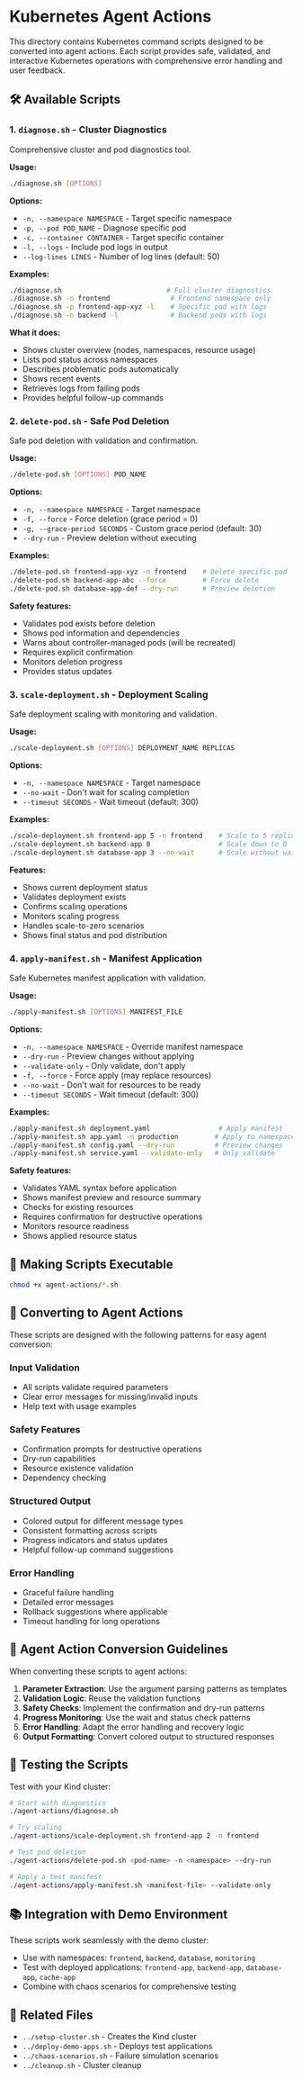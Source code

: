 # Kubernetes Agent Actions

This directory contains Kubernetes command scripts designed to be converted into agent actions. Each script provides safe, validated, and interactive Kubernetes operations with comprehensive error handling and user feedback.

## 🛠️ Available Scripts

### 1. `diagnose.sh` - Cluster Diagnostics
Comprehensive cluster and pod diagnostics tool.

**Usage:**
```bash
./diagnose.sh [OPTIONS]
```

**Options:**
- `-n, --namespace NAMESPACE` - Target specific namespace
- `-p, --pod POD_NAME` - Diagnose specific pod
- `-c, --container CONTAINER` - Target specific container
- `-l, --logs` - Include pod logs in output
- `--log-lines LINES` - Number of log lines (default: 50)

**Examples:**
```bash
./diagnose.sh                          # Full cluster diagnostics
./diagnose.sh -n frontend               # Frontend namespace only
./diagnose.sh -p frontend-app-xyz -l    # Specific pod with logs
./diagnose.sh -n backend -l             # Backend pods with logs
```

**What it does:**
- Shows cluster overview (nodes, namespaces, resource usage)
- Lists pod status across namespaces
- Describes problematic pods automatically
- Shows recent events
- Retrieves logs from failing pods
- Provides helpful follow-up commands

### 2. `delete-pod.sh` - Safe Pod Deletion
Safe pod deletion with validation and confirmation.

**Usage:**
```bash
./delete-pod.sh [OPTIONS] POD_NAME
```

**Options:**
- `-n, --namespace NAMESPACE` - Target namespace
- `-f, --force` - Force deletion (grace period = 0)
- `-g, --grace-period SECONDS` - Custom grace period (default: 30)
- `--dry-run` - Preview deletion without executing

**Examples:**
```bash
./delete-pod.sh frontend-app-xyz -n frontend    # Delete specific pod
./delete-pod.sh backend-app-abc --force         # Force delete
./delete-pod.sh database-app-def --dry-run      # Preview deletion
```

**Safety features:**
- Validates pod exists before deletion
- Shows pod information and dependencies
- Warns about controller-managed pods (will be recreated)
- Requires explicit confirmation
- Monitors deletion progress
- Provides status updates

### 3. `scale-deployment.sh` - Deployment Scaling
Safe deployment scaling with monitoring and validation.

**Usage:**
```bash
./scale-deployment.sh [OPTIONS] DEPLOYMENT_NAME REPLICAS
```

**Options:**
- `-n, --namespace NAMESPACE` - Target namespace
- `--no-wait` - Don't wait for scaling completion
- `--timeout SECONDS` - Wait timeout (default: 300)

**Examples:**
```bash
./scale-deployment.sh frontend-app 5 -n frontend    # Scale to 5 replicas
./scale-deployment.sh backend-app 0                 # Scale down to 0
./scale-deployment.sh database-app 3 --no-wait      # Scale without waiting
```

**Features:**
- Shows current deployment status
- Validates deployment exists
- Confirms scaling operations
- Monitors scaling progress
- Handles scale-to-zero scenarios
- Shows final status and pod distribution

### 4. `apply-manifest.sh` - Manifest Application
Safe Kubernetes manifest application with validation.

**Usage:**
```bash
./apply-manifest.sh [OPTIONS] MANIFEST_FILE
```

**Options:**
- `-n, --namespace NAMESPACE` - Override manifest namespace
- `--dry-run` - Preview changes without applying
- `--validate-only` - Only validate, don't apply
- `-f, --force` - Force apply (may replace resources)
- `--no-wait` - Don't wait for resources to be ready
- `--timeout SECONDS` - Wait timeout (default: 300)

**Examples:**
```bash
./apply-manifest.sh deployment.yaml                 # Apply manifest
./apply-manifest.sh app.yaml -n production         # Apply to namespace
./apply-manifest.sh config.yaml --dry-run          # Preview changes
./apply-manifest.sh service.yaml --validate-only   # Only validate
```

**Safety features:**
- Validates YAML syntax before application
- Shows manifest preview and resource summary
- Checks for existing resources
- Requires confirmation for destructive operations
- Monitors resource readiness
- Shows applied resource status

## 🚀 Making Scripts Executable

```bash
chmod +x agent-actions/*.sh
```

## 🔄 Converting to Agent Actions

These scripts are designed with the following patterns for easy agent conversion:

### Input Validation
- All scripts validate required parameters
- Clear error messages for missing/invalid inputs
- Help text with usage examples

### Safety Features
- Confirmation prompts for destructive operations
- Dry-run capabilities
- Resource existence validation
- Dependency checking

### Structured Output
- Colored output for different message types
- Consistent formatting across scripts
- Progress indicators and status updates
- Helpful follow-up command suggestions

### Error Handling
- Graceful failure handling
- Detailed error messages
- Rollback suggestions where applicable
- Timeout handling for long operations

## 🎯 Agent Action Conversion Guidelines

When converting these scripts to agent actions:

1. **Parameter Extraction**: Use the argument parsing patterns as templates
2. **Validation Logic**: Reuse the validation functions
3. **Safety Checks**: Implement the confirmation and dry-run patterns
4. **Progress Monitoring**: Use the wait and status check patterns
5. **Error Handling**: Adapt the error handling and recovery logic
6. **Output Formatting**: Convert colored output to structured responses

## 🧪 Testing the Scripts

Test with your Kind cluster:

```bash
# Start with diagnostics
./agent-actions/diagnose.sh

# Try scaling
./agent-actions/scale-deployment.sh frontend-app 2 -n frontend

# Test pod deletion
./agent-actions/delete-pod.sh <pod-name> -n <namespace> --dry-run

# Apply a test manifest
./agent-actions/apply-manifest.sh <manifest-file> --validate-only
```

## 📚 Integration with Demo Environment

These scripts work seamlessly with the demo cluster:

- Use with namespaces: `frontend`, `backend`, `database`, `monitoring`
- Test with deployed applications: `frontend-app`, `backend-app`, `database-app`, `cache-app`
- Combine with chaos scenarios for comprehensive testing

## 🔗 Related Files

- `../setup-cluster.sh` - Creates the Kind cluster
- `../deploy-demo-apps.sh` - Deploys test applications
- `../chaos-scenarios.sh` - Failure simulation scenarios
- `../cleanup.sh` - Cluster cleanup
